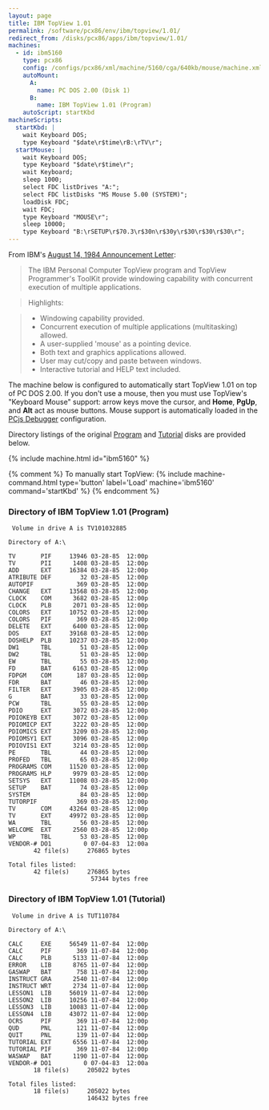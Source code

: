 ```yaml
---
layout: page
title: IBM TopView 1.01
permalink: /software/pcx86/env/ibm/topview/1.01/
redirect_from: /disks/pcx86/apps/ibm/topview/1.01/
machines:
  - id: ibm5160
    type: pcx86
    config: /configs/pcx86/xml/machine/5160/cga/640kb/mouse/machine.xml
    autoMount:
      A:
        name: PC DOS 2.00 (Disk 1)
      B:
        name: IBM TopView 1.01 (Program)
    autoScript: startKbd
machineScripts:
  startKbd: |
    wait Keyboard DOS;
    type Keyboard "$date\r$time\rB:\rTV\r";
  startMouse: |
    wait Keyboard DOS;
    type Keyboard "$date\r$time\r";
    wait Keyboard;
    sleep 1000;
    select FDC listDrives "A:";
    select FDC listDisks "MS Mouse 5.00 (SYSTEM)";
    loadDisk FDC;
    wait FDC;
    type Keyboard "MOUSE\r";
    sleep 10000;
    type Keyboard "B:\rSETUP\r$70.3\r$30n\r$30y\r$30\r$30\r$30\r";
---
```


From IBM's [August 14, 1984 Announcement Letter](http://www-01.ibm.com/common/ssi/ShowDoc.wss?docURL=/common/ssi/rep_ca/2/897/ENUS284-282/index.html&lang=en&request_locale=en):

> The IBM Personal Computer TopView program and TopView Programmer's ToolKit provide windowing capability with
concurrent execution of multiple applications.

> Highlights:

> - Windowing capability provided.
> - Concurrent execution of multiple applications (multitasking) allowed.
> - A user-supplied 'mouse' as a pointing device.
> - Both text and graphics applications allowed.
> - User may cut/copy and paste between windows.
> - Interactive tutorial and HELP text included.

The machine below is configured to automatically start TopView 1.01 on top of PC DOS 2.00.  If you don't use a mouse,
then you must use TopView's "Keyboard Mouse" support: arrow keys move the cursor, and **Home**, **PgUp**, and **Alt** act
as mouse buttons.  Mouse support is automatically loaded in the [PCjs Debugger](debugger/) configuration.

Directory listings of the original [Program](#directory-of-ibm-topview-101-program) and [Tutorial](#directory-of-ibm-topview-101-tutorial)
disks are provided below.

{% include machine.html id="ibm5160" %}

{% comment %}
To manually start TopView: {% include machine-command.html type='button' label='Load' machine='ibm5160' command='startKbd' %}
{% endcomment %}

### Directory of IBM TopView 1.01 (Program)

	 Volume in drive A is TV101032885

	Directory of A:\

	TV       PIF     13946 03-28-85  12:00p
	TV       PII      1408 03-28-85  12:00p
	ADD      EXT     16384 03-28-85  12:00p
	ATRIBUTE DEF        32 03-28-85  12:00p
	AUTOPIF            369 03-28-85  12:00p
	CHANGE   EXT     13568 03-28-85  12:00p
	CLOCK    COM      3682 03-28-85  12:00p
	CLOCK    PLB      2071 03-28-85  12:00p
	COLORS   EXT     10752 03-28-85  12:00p
	COLORS   PIF       369 03-28-85  12:00p
	DELETE   EXT      6400 03-28-85  12:00p
	DOS      EXT     39168 03-28-85  12:00p
	DOSHELP  PLB     10237 03-28-85  12:00p
	DW1      TBL        51 03-28-85  12:00p
	DW2      TBL        51 03-28-85  12:00p
	EW       TBL        55 03-28-85  12:00p
	FD       BAT      6163 03-28-85  12:00p
	FDPGM    COM       187 03-28-85  12:00p
	FDR      BAT        46 03-28-85  12:00p
	FILTER   EXT      3905 03-28-85  12:00p
	G        BAT        33 03-28-85  12:00p
	PCW      TBL        55 03-28-85  12:00p
	PDIO     EXT      3072 03-28-85  12:00p
	PDIOKEYB EXT      3072 03-28-85  12:00p
	PDIOMICP EXT      3222 03-28-85  12:00p
	PDIOMICS EXT      3209 03-28-85  12:00p
	PDIOMSY1 EXT      3096 03-28-85  12:00p
	PDIOVIS1 EXT      3214 03-28-85  12:00p
	PE       TBL        44 03-28-85  12:00p
	PROFED   TBL        65 03-28-85  12:00p
	PROGRAMS COM     11520 03-28-85  12:00p
	PROGRAMS HLP      9979 03-28-85  12:00p
	SETSYS   EXT     11008 03-28-85  12:00p
	SETUP    BAT        74 03-28-85  12:00p
	SYSTEM              84 03-28-85  12:00p
	TUTORPIF           369 03-28-85  12:00p
	TV       COM     43264 03-28-85  12:00p
	TV       EXT     49972 03-28-85  12:00p
	WA       TBL        56 03-28-85  12:00p
	WELCOME  EXT      2560 03-28-85  12:00p
	WP       TBL        53 03-28-85  12:00p
	VENDOR-# DO1         0 07-04-83  12:00a
	       42 file(s)     276865 bytes

	Total files listed:
	       42 file(s)     276865 bytes
	                       57344 bytes free

### Directory of IBM TopView 1.01 (Tutorial)

	 Volume in drive A is TUT110784  

	Directory of A:\

	CALC     EXE     56549 11-07-84  12:00p
	CALC     PIF       369 11-07-84  12:00p
	CALC     PLB      5133 11-07-84  12:00p
	ERROR    LIB      8765 11-07-84  12:00p
	GASWAP   BAT       758 11-07-84  12:00p
	INSTRUCT GRA      2540 11-07-84  12:00p
	INSTRUCT WRT      2734 11-07-84  12:00p
	LESSON1  LIB     56019 11-07-84  12:00p
	LESSON2  LIB     10256 11-07-84  12:00p
	LESSON3  LIB     10083 11-07-84  12:00p
	LESSON4  LIB     43072 11-07-84  12:00p
	OCRS     PIF       369 11-07-84  12:00p
	QUD      PNL       121 11-07-84  12:00p
	QUIT     PNL       139 11-07-84  12:00p
	TUTORIAL EXT      6556 11-07-84  12:00p
	TUTORIAL PIF       369 11-07-84  12:00p
	WASWAP   BAT      1190 11-07-84  12:00p
	VENDOR-# DO1         0 07-04-83  12:00a
	       18 file(s)     205022 bytes

	Total files listed:
	       18 file(s)     205022 bytes
	                      146432 bytes free
